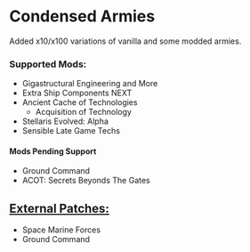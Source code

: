 # Condensed Armies
Added x10/x100 variations of vanilla and some modded armies.

### Supported Mods:
- Gigastructural Engineering and More
- Extra Ship Components NEXT
- Ancient Cache of Technologies
    - Acquisition of Technology
- Stellaris Evolved: Alpha
- Sensible Late Game Techs

#### Mods Pending Support
- Ground Command
- ACOT: Secrets Beyonds The Gates

## [External Patches:]((https://github.com/PresMemes/CondensedArmiesPatches))
- Space Marine Forces
- Ground Command